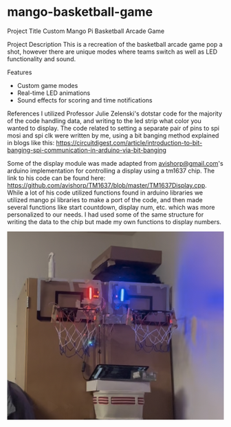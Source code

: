 # mango-basketball-game
Project Title
Custom Mango Pi Basketball Arcade Game

Project Description
This is a recreation of the basketball arcade game pop a shot, however there are unique modes where teams switch as well as LED functionality and sound. 

Features
- Custom game modes
- Real-time LED animations
- Sound effects for scoring and time notifications

References
I utilized Professor Julie Zelenski's dotstar code for the majority of the code handling data, and writing to the led strip what color you wanted to display. The code related to setting a separate pair of pins to spi mosi and spi clk were written by me, using a bit banging method explained in blogs like this: https://circuitdigest.com/article/introduction-to-bit-banging-spi-communication-in-arduino-via-bit-banging

Some of the display module was made adapted from avishorp@gmail.com's arduino implementation for controlling a display using a tm1637 chip. The link to his code can be found here: https://github.com/avishorp/TM1637/blob/master/TM1637Display.cpp. While a lot of his code utilized functions found in arduino libraries we utilized mango pi libraries to make a port of the code, and then made several functions like start countdown, display num, etc. which was more personalized to our needs. I had used some of the same structure for writing the data to the chip but made my own functions to display numbers.

![Project Photo](Photo_1.jpg)

